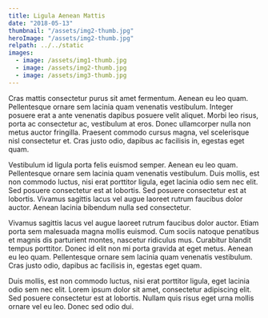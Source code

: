 ```yaml
---
title: Ligula Aenean Mattis
date: "2018-05-13"
thumbnail: "/assets/img2-thumb.jpg"
heroImage: "/assets/img2-thumb.jpg"
relpath: ../../static
images:
  - image: /assets/img1-thumb.jpg
  - image: /assets/img2-thumb.jpg
  - image: /assets/img3-thumb.jpg
---
```


Cras mattis consectetur purus sit amet fermentum. Aenean eu leo quam. Pellentesque ornare sem lacinia quam venenatis vestibulum. Integer posuere erat a ante venenatis dapibus posuere velit aliquet. Morbi leo risus, porta ac consectetur ac, vestibulum at eros. Donec ullamcorper nulla non metus auctor fringilla. Praesent commodo cursus magna, vel scelerisque nisl consectetur et. Cras justo odio, dapibus ac facilisis in, egestas eget quam.

Vestibulum id ligula porta felis euismod semper. Aenean eu leo quam. Pellentesque ornare sem lacinia quam venenatis vestibulum. Duis mollis, est non commodo luctus, nisi erat porttitor ligula, eget lacinia odio sem nec elit. Sed posuere consectetur est at lobortis. Sed posuere consectetur est at lobortis. Vivamus sagittis lacus vel augue laoreet rutrum faucibus dolor auctor. Aenean lacinia bibendum nulla sed consectetur.

Vivamus sagittis lacus vel augue laoreet rutrum faucibus dolor auctor. Etiam porta sem malesuada magna mollis euismod. Cum sociis natoque penatibus et magnis dis parturient montes, nascetur ridiculus mus. Curabitur blandit tempus porttitor. Donec id elit non mi porta gravida at eget metus. Aenean eu leo quam. Pellentesque ornare sem lacinia quam venenatis vestibulum. Cras justo odio, dapibus ac facilisis in, egestas eget quam.

Duis mollis, est non commodo luctus, nisi erat porttitor ligula, eget lacinia odio sem nec elit. Lorem ipsum dolor sit amet, consectetur adipiscing elit. Sed posuere consectetur est at lobortis. Nullam quis risus eget urna mollis ornare vel eu leo. Donec sed odio dui.